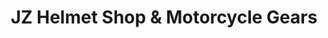 ---
title: "JZ Helmet Shop & Motorcycle Gears"
url: /puerto-princesa/jz-helmet-shop-und-motorcycle-gears/
shop: Motorrad
---